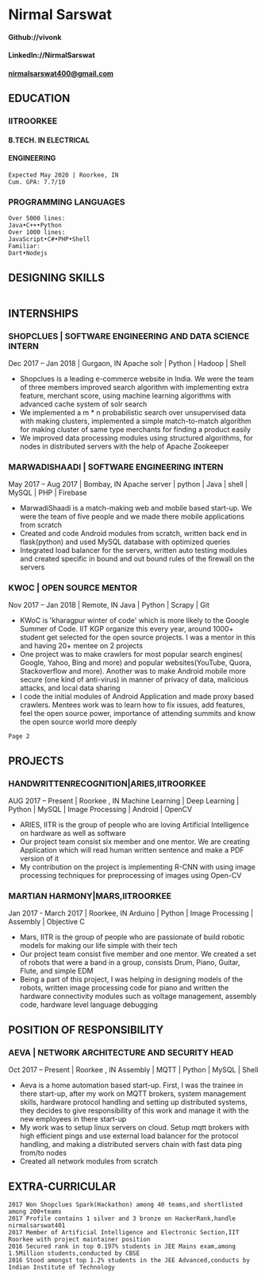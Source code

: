 # Nirmal Sarswat

#### Github://vivonk

#### LinkedIn://NirmalSarswat

#### nirmalsarswat400@gmail.com

## EDUCATION

### IITROORKEE

#### B.TECH. IN ELECTRICAL

#### ENGINEERING

```
Expected May 2020 | Roorkee, IN
Cum. GPA: 7.7/10
```


### PROGRAMMING LANGUAGES

```
Over 5000 lines:
Java•C++•Python
Over 1000 lines:
JavaScript•C#•PHP•Shell
Familiar:
Dart•Nodejs
```
## DESIGNING SKILLS
```HTML•CSS•XML•AdobePhotoShop
```
## INTERNSHIPS

### SHOPCLUES | SOFTWARE ENGINEERING AND DATA SCIENCE INTERN

Dec 2017 – Jan 2018 | Gurgaon, IN
Apache solr | Python | Hadoop | Shell

- Shopclues is a leading e-commerce website in India. We were the team of three members improved search algorithm with implementing extra feature, merchant score, using machine learning algorithms with advanced cache system of solr search
- We implemented a m * n probabilistic search over unsupervised data with making clusters, implemented a simple match-to-match algorithm for making cluster of same type merchants for finding a product easily
- We improved data processing modules using structured algorithms, for nodes in distributed servers with the help of Apache Zookeeper

### MARWADISHAADI | SOFTWARE ENGINEERING INTERN

May 2017 – Aug 2017 | Bombay, IN
Apache server | python | Java | shell | MySQL | PHP | Firebase

- MarwadiShaadi is a match-making web and mobile based start-up. We were the team of five people and we made there mobile applications from scratch
- Created and code Android modules from scratch, written back end in flask(python) and used MySQL database with optimized queries
- Integrated load balancer for the servers, written auto testing modules and created specific in bound and out bound rules of the firewall on the servers

### KWOC | OPEN SOURCE MENTOR

Nov 2017 – Jan 2018 | Remote, IN
Java | Python | Scrapy | Git
- KWoC is 'kharagpur winter of code' which is more likely to the Google Summer of Code. IIT KGP organize this every year, around 1000+ student get selected for the open source projects. I was a mentor in this and having 20+ mentee on 2 projects
- One project was to make crawlers for most popular search engines( Google, Yahoo, Bing and more) and popular websites(YouTube, Quora, Stackoverflow and more). Another was to make Android mobile more secure (one kind of anti-virus) in manner of privacy of data, malicious attacks, and local data sharing
- I code the initial modules of Android Application and made proxy based crawlers. Mentees work was to learn how to fix issues, add features, feel the open source power, importance of attending summits and know the open source world more deeply

```
Page 2
```
## PROJECTS

### HANDWRITTENRECOGNITION|ARIES,IITROORKEE

AUG 2017 – Present | Roorkee , IN
Machine Learning | Deep Learning | Python | MySQL | Image Processing | Android | OpenCV

- ARIES, IITR is the group of people who are loving Artificial Intelligence on hardware as well as software
- Our project team consist six member and one mentor. We are creating Application which will read human written sentence and make a PDF version of it 
- My contribution on the project is implementing R-CNN with using image processing techniques for preprocessing of images using Open-CV

### MARTIAN HARMONY|MARS,IITROORKEE

Jan 2017 - March 2017 | Roorkee, IN
Arduino | Python | Image Processing | Assembly | Objective C

- Mars, IITR is the group of people who are passionate of build robotic models for making our life simple with their tech 
- Our project team consist five member and one mentor. We created a set of robots that were a band in a group, consists Drum, Piano, Guitar, Flute, and simple EDM
- Being a part of this project, I was helping in designing models of the robots, written image processing code for piano and written the hardware connectivity modules such as voltage management, assembly code, hardware level language debugging
## POSITION OF RESPONSIBILITY

### AEVA | NETWORK ARCHITECTURE AND SECURITY HEAD

Oct 2017 – Present | Roorkee , IN
Assembly | MQTT | Python | MySQL | Shell

- Aeva is a home automation based start-up. First, I was the trainee in there start-up, after my work on MQTT brokers, system management skills, hardware protocol handling and setting up distributed systems, they decides to give responsibility of this work and manage it with the new employees in there start-up
- My work was to setup linux servers on cloud. Setup mqtt brokers with high efficient pings and use external load balancer for the protocol handling, and making a distributed servers chain with fast data ping from/to nodes
- Created all network modules from scratch

## EXTRA-CURRICULAR

```
2017 Won Shopclues Spark(Hackathon) among 40 teams,and shortlisted among 200+teams
2017 Profile contains 1 silver and 3 bronze on HackerRank,handle nirmalsarswat401
2017 Member of Artificial Intelligence and Electronic Section,IIT Roorkee with project maintainer position
2016 Secured rank in top 0.197% students in JEE Mains exam,among 1.5Million students,conducted by CBSE
2016 Stood amongst top 1.2% students in the JEE Advanced,conducts by Indian Institute of Technology
```


